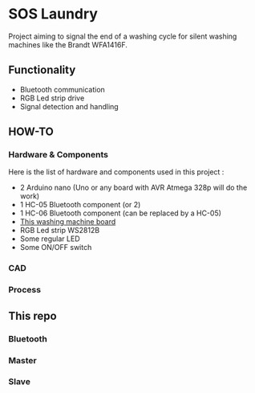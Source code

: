 # SOS Laundry 
<!-- Project description here -->
Project aiming to signal the end of a washing cycle for silent washing machines like the Brandt WFA1416F. 

<!-- !!!!!! -->


## Functionality

* Bluetooth communication
* RGB Led strip drive
* Signal detection and handling

## HOW-TO
### Hardware & Components

Here is the list of hardware and components used in this project :

* 2 Arduino nano (Uno or any board with AVR Atmega 328p will do the work)
* 1 HC-05 Bluetooth component (or 2)
* 1 HC-06  Bluetooth component (can be replaced by a HC-05)
* [This washing machine board](https://www.cyberpieces.com/30706-module-electronique.html)
* RGB Led strip WS2812B
* Some regular LED
* Some ON/OFF switch

### CAD

### Process


## This repo
### Bluetooth
<!-- Explain the bluetooth lib + setup_hc directory -->

### Master

### Slave